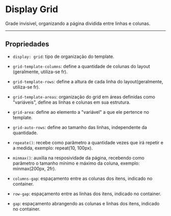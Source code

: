 # Display Grid
<p> Grade invisível, organizando a página dividida entre linhas e colunas.</p>

---

## Propriedades

- ```display: grid```: tipo de organização do template.
 
- ```grid-template-columns```: define a quantidade de colunas do layout (geralmente, utiliza-se fr).

- ```grid-template-rows```: define a altura de cada linha do layout(geralmente, utiliza-se fr).

- ```grid-template-areas```: organização do grid em áreas definidas como "variáveis", define as linhas e colunas em sua estrutura.

- ```grid-area```: define ao elemento a "variável" a que ele pertence no template.

- ```grid-auto-rows```: define ao tamanho das linhas, independente da quantidade.

- ```repeate()```: recebe como parâmetro a quantidade vezes que irá repetir e a medida, exemplo: repeat(10, 100px).

- ```minmax()```: auxilia na resposividade da página, recebendo como parâmetro o tamanho mínimo e máximo da coluna, exemplo: minmax(200px, 2fr).

- ```columns-gap```: espaçamento entre as colunas dos itens, indicado no container.

- ```row-gap```: espaçamento entre as linhas dos itens, indicado no container.

- ``gap``: espaçamento abrangendo as colunas e linhas dos itens, indicado no container.

